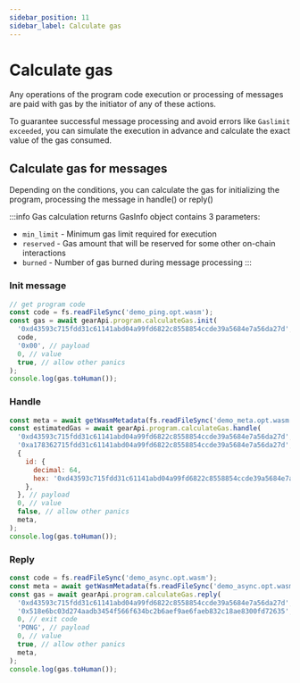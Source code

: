 ```yaml
---
sidebar_position: 11
sidebar_label: Calculate gas
---
```


# Calculate gas

Any operations of the program code execution or processing of messages are paid with gas by the initiator of any of these actions.

To guarantee successful message processing and avoid errors like `Gaslimit exceeded`, you can simulate the execution in advance and calculate the exact value of the gas consumed.


## Calculate gas for messages

Depending on the conditions, you can calculate the gas for initializing the program, processing the message in handle() or reply()

:::info
Gas calculation returns GasInfo object contains 3 parameters:

- `min_limit` - Minimum gas limit required for execution
- `reserved` - Gas amount that will be reserved for some other on-chain interactions
- `burned` - Number of gas burned during message processing
:::

### Init message

```javascript
// get program code
const code = fs.readFileSync('demo_ping.opt.wasm');
const gas = await gearApi.program.calculateGas.init(
  '0xd43593c715fdd31c61141abd04a99fd6822c8558854ccde39a5684e7a56da27d', // source id
  code,
  '0x00', // payload
  0, // value
  true, // allow other panics
);
console.log(gas.toHuman());
```

### Handle 

```javascript
const meta = await getWasmMetadata(fs.readFileSync('demo_meta.opt.wasm'));
const estimatedGas = await gearApi.program.calculateGas.handle(
  '0xd43593c715fdd31c61141abd04a99fd6822c8558854ccde39a5684e7a56da27d', // source id
  '0xa178362715fdd31c61141abd04a99fd6822c8558854ccde39a5684e7a56da27d', //program id
  {
    id: {
      decimal: 64,
      hex: '0xd43593c715fdd31c61141abd04a99fd6822c8558854ccde39a5684e7a56da27d',
    },
  }, // payload
  0, // value
  false, // allow other panics
  meta,
);
console.log(gas.toHuman());
```

### Reply

```javascript
const code = fs.readFileSync('demo_async.opt.wasm');
const meta = await getWasmMetadata(fs.readFileSync('demo_async.opt.wasm'));
const gas = await gearApi.program.calculateGas.reply(
  '0xd43593c715fdd31c61141abd04a99fd6822c8558854ccde39a5684e7a56da27d', // source id
  '0x518e6bc03d274aadb3454f566f634bc2b6aef9ae6faeb832c18ae8300fd72635', // message id
  0, // exit code
  'PONG', // payload
  0, // value
  true, // allow other panics
  meta,
);
console.log(gas.toHuman());
```

